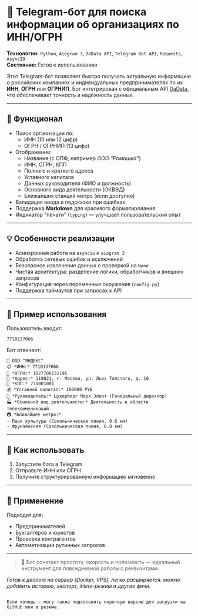 # 🤖 Telegram-бот для поиска информации об организациях по ИНН/ОГРН

**Технологии:** `Python`, `Aiogram 3`, `DaData API`, `Telegram Bot API`, `Requests`, `AsyncIO`  
**Состояние:** Готов к использованию

Этот Telegram-бот позволяет быстро получать актуальную информацию о российских компаниях и индивидуальных предпринимателях по их **ИНН**, **ОГРН** или **ОГРНИП**. Бот интегрирован с официальным API [DaData](https://dadata.ru), что обеспечивает точность и надёжность данных.

---

## 🔧 Функционал

- Поиск организации по:
  - ИНН (10 или 12 цифр)
  - ОГРН / ОГРНИП (13 цифр)
- Отображение:
  - Названия (с ОПФ, например *ООО "Ромашка"*)
  - ИНН, ОГРН, КПП
  - Полного и краткого адреса
  - Уставного капитала
  - Данных руководителя (ФИО и должность)
  - Основного вида деятельности (ОКВЭД)
  - Ближайших станций метро (если доступно)
- Валидация ввода и подсказки при ошибках
- Поддержка **Markdown** для красивого форматирования
- Индикатор "печати" (`typing`) — улучшает пользовательский опыт

---

## 💡 Особенности реализации

- Асинхронная работа на `asyncio` и `aiogram 3`
- Обработка сетевых ошибок и исключений
- Безопасное извлечение данных с проверкой на `None`
- Чистая архитектура: разделение логики, обработчиков и внешних запросов
- Конфигурация через переменные окружения (`config.py`)
- Поддержка таймаутов при запросах к API

---

## 📱 Пример использования

Пользователь вводит:
```
7710137066
```

Бот отвечает:
```
🏢 ООО "ЯНДЕКС"
📋 *ИНН:* 7710137066
📄 *ОГРН:* 1027700132195
📍 *Адрес:* 119021, г. Москва, ул. Льва Толстого, д. 16
🔢 *КПП:* 771001001
💰 *Уставной капитал:* 100000 РУБ
👔 *Руководитель:* Цукерберг Марк Элиот (Генеральный директор)
🏭 *Основной вид деятельности:* Деятельность в области телекоммуникаций
🚇 *Ближайшее метро:*
- Парк культуры (Сокольническая линия, 0.6 км)
- Фрунзёнская (Сокольническая линия, 0.8 км)
```

---

## 🚀 Как использовать

1. Запустите бота в Telegram
2. Отправьте ИНН или ОГРН
3. Получите структурированную информацию мгновенно

---

## 📌 Применение

Подходит для:
- Предпринимателей
- Бухгалтеров и юристов
- Проверки контрагентов
- Автоматизации рутинных запросов

---

> 💬 Бот сочетает простоту, скорость и полезность — идеальный инструмент для повседневной работы с реквизитами.

*Готов к деплою на сервер (Docker, VPS), легко расширяется: можно добавить историю, экспорт, inline-режим и другие фичи.*
```

Если хочешь — могу также подготовить короткую версию для загрузки на GitHub или в резюме.
